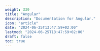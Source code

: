 ```yaml
---
weight: 330
title: "Angular"
description: "Documentation for Angular."
icon: "article"
date: "2024-06-25T13:47:59+02:00"
lastmod: "2024-06-25T13:47:59+02:00"
draft: false
toc: true
---
```

